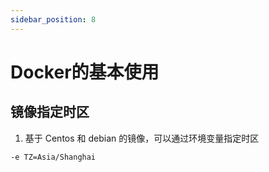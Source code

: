 ```yaml
---
sidebar_position: 8
---
```


# Docker的基本使用

## 镜像指定时区

1. 基于 Centos 和 debian 的镜像，可以通过环境变量指定时区

```bash
-e TZ=Asia/Shanghai
```

